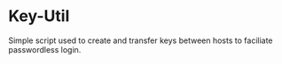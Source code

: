 # Key-Util

Simple script used to create and transfer keys between hosts to faciliate passwordless login.  
